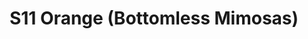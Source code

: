 ---
title: S11 Orange (Bottomless Mimosas)
permalink: "/teams/s11-orange"
teamslug: s11-orange
members:
- Brian Sparrow - Captain
- Kyle McKinney - QB
- Jay Anderson
- Cody Barry
- Denis Cairney
- Jake Carson
- Greg Cline
- Kendrick Daniel
- JP Hooth
- Patrick Mabray
- Baxter O'Brien
- John Slone
- Jeff Watters
teamid: 929
name: S11 Orange
color: Bottomless Mimosas
division: ''
---